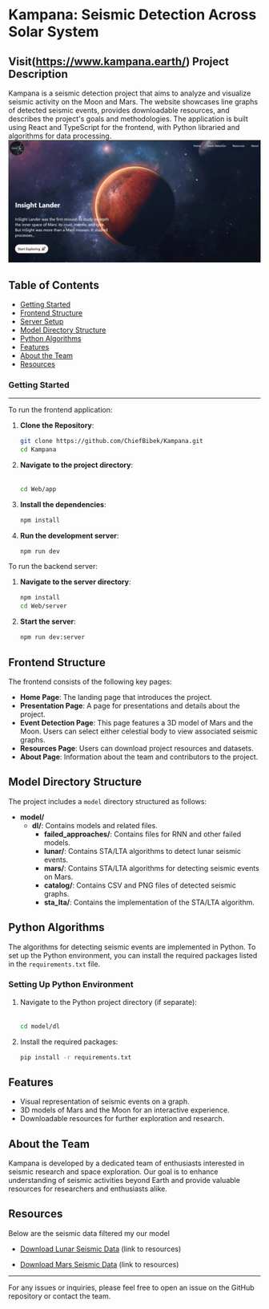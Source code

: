 Kampana: Seismic Detection Across Solar System
==========================
Visit(https://www.kampana.earth/)
Project Description
-------------------

Kampana is a seismic detection project that aims to analyze and visualize seismic activity on the Moon and Mars. The website showcases line graphs of detected seismic events, provides downloadable resources, and describes the project's goals and methodologies. The application is built using React and TypeScript for the frontend, with Python libraried and algorithms for data processing.
![landing image](image/img1.png)

Table of Contents
-----------------

*   [Getting Started](#getting-started)
*   [Frontend Structure](#frontend-structure)
*   [Server Setup](#server-setup)
*   [Model Directory Structure](#model-directory-structure)
*   [Python Algorithms](#python-algorithms)
*   [Features](#features)
*   [About the Team](#about-the-team)
*   [Resources](#resources)

### Getting Started

* * *

To run the frontend application:

1.  **Clone the Repository**:
    
    ```bash
    git clone https://github.com/ChiefBibek/Kampana.git
    cd Kampana
    ```
    
2.  **Navigate to the project directory**:
    
    ```bash
    
    cd Web/app
    ```
    
3.  **Install the dependencies**:
    
    ```bash
    npm install
    ```
    
4.  **Run the development server**:
    
    ```bash
    npm run dev
    ```
    

To run the backend server:

1.  **Navigate to the server directory**:
    
    ```bash
    npm install
    cd Web/server
    ```
    
2.  **Start the server**:
    
    ```bash
    npm run dev:server
    ```
    

    

Frontend Structure
------------------

The frontend consists of the following key pages:

*   **Home Page**: The landing page that introduces the project.
*   **Presentation Page**: A page for presentations and details about the project.
*   **Event Detection Page**: This page features a 3D model of Mars and the Moon. Users can select either celestial body to view associated seismic graphs.
*   **Resources Page**: Users can download project resources and datasets.
*   **About Page**: Information about the team and contributors to the project.

Model Directory Structure
-------------------------

The project includes a `model` directory structured as follows:

*   **model/**
    *   **dl/**: Contains models and related files.
        *   **failed\_approaches/**: Contains files for RNN and other failed models.
        *   **lunar/**: Contains STA/LTA algorithms to detect lunar seismic events.
        *   **mars/**: Contains STA/LTA algorithms for detecting seismic events on Mars.
        *   **catalog/**: Contains CSV and PNG files of detected seismic graphs.
        *   **sta\_lta/**: Contains the implementation of the STA/LTA algorithm.

Python Algorithms
-----------------

The algorithms for detecting seismic events are implemented in Python. To set up the Python environment, you can install the required packages listed in the `requirements.txt` file.

### Setting Up Python Environment

1.  Navigate to the Python project directory (if separate):
    
    ```bash
    
    cd model/dl
    ```
    
2.  Install the required packages:
    
    ```bash
    pip install -r requirements.txt
    ```
    

Features
--------

*   Visual representation of seismic events on a graph.
*   3D models of Mars and the Moon for an interactive experience.
*   Downloadable resources for further exploration and research.

About the Team
--------------

Kampana is developed by a dedicated team of enthusiasts interested in seismic research and space exploration. Our goal is to enhance understanding of seismic activities beyond Earth and provide valuable resources for researchers and enthusiasts alike.

Resources
---------

Below are the seismic data filtered my our model

*   [Download Lunar Seismic Data](https://drive.google.com/file/d/1PMAVwnl9HPXTEPdmvn2cwayGt-0T8qSq/view?usp=sharing) (link to resources)

*   [Download Mars Seismic Data](https://drive.google.com/file/d/1X0LrrbIlNlwl_ZQB_CjeI-tiX7WbxvEG/view) (link to resources)

* * *

For any issues or inquiries, please feel free to open an issue on the GitHub repository or contact the team.



